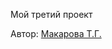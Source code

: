 Мой третий проект

Автор: [Макарова Т.Г.](https://github.com/TGMakarova/slozhno-sosredotochitsya "GitHub Репозиторий")
